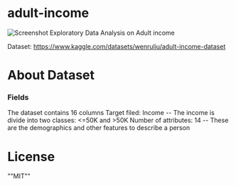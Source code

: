 # adult-income
![Screenshot](screenshot.png)
Exploratory Data Analysis on Adult income 

Dataset: https://www.kaggle.com/datasets/wenruliu/adult-income-dataset

# About Dataset
### Fields
The dataset contains 16 columns
Target filed: Income
-- The income is divide into two classes: <=50K and >50K
Number of attributes: 14
-- These are the demographics and other features to describe a person
# License
""MIT""
